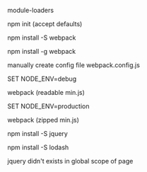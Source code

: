 module-loaders

npm init (accept defaults)

npm install -S webpack

npm install -g webpack

manually create config file webpack.config.js

SET NODE_ENV=debug

webpack (readable min.js)

SET NODE_ENV=production

webpack (zipped min.js)

npm install -S jquery

npm install -S lodash

jquery didn't exists in global scope of page
